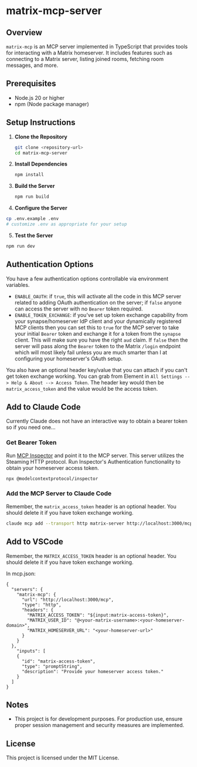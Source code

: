 # matrix-mcp-server

## Overview

`matrix-mcp` is an MCP server implemented in TypeScript that provides tools for interacting with a Matrix homeserver. It includes features such as connecting to a Matrix server, listing joined rooms, fetching room messages, and more.

## Prerequisites

- Node.js 20 or higher
- npm (Node package manager)

## Setup Instructions

1. **Clone the Repository**

   ```bash
   git clone <repository-url>
   cd matrix-mcp-server
   ```

2. **Install Dependencies**

   ```bash
   npm install
   ```

3. **Build the Server**

   ```bash
   npm run build
   ```

4. **Configure the Server**

```bash
cp .env.example .env
# customize .env as appropriate for your setup
```

5. **Test the Server**

```bash
npm run dev
```

## Authentication Options

You have a few authentication options controllable via environment variables.

- `ENABLE_OAUTH`: if `true`, this will activate all the code in this MCP server related to adding OAuth authentication on the server; if `false` anyone can access the server with no `Bearer` token required.
- `ENABLE_TOKEN_EXCHANGE`: if you've set up token exchange capability from your synapse/homeserver IdP client and your dynamically registered MCP clients then you can set this to `true` for the MCP server to take your initial `Bearer` token and exchange it for a token from the `synapse` client. This will make sure you have the right `aud` claim. If `false` then the server will pass along the `Bearer` token to the Matrix `/login` endpoint which will most likely fail unless you are much smarter than I at configuring your homeserver's OAuth setup.

You also have an optional header key/value that you can attach if you can't get token exchange working. You can grab from Element in `All Settings --> Help & About --> Access Token`. The header key would then be `matrix_access_token` and the value would be the access token.

## Add to Claude Code

Currently Claude does not have an interactive way to obtain a bearer token so if you need one...

### Get Bearer Token

Run [MCP Inspector](https://modelcontextprotocol.io/docs/tools/inspector) and point it to the MCP server. This server utilizes the Steaming HTTP protocol. Run Inspector's Authentication functionality to obtain your homeserver access token.

```bash
npx @modelcontextprotocol/inspector
```

### Add the MCP Server to Claude Code

Remember, the `matrix_access_token` header is an optional header. You should delete it if you have token exchange working.

```bash
claude mcp add --transport http matrix-server http://localhost:3000/mcp -H "matrix_user_id:  @user1:matrix.example.com" -H "matrix_homeserver_url: https://localhost:8008" --header "matrix_access_token: ${MATRIX_ACCESS_TOKEN}" --header "Authorization: Bearer ${MATRIX_MCP_TOKEN}"
```

## Add to VSCode

Remember, the `MATRIX_ACCESS_TOKEN` header is an optional header. You should delete it if you have token exchange working.

In mcp.json:

```
{
  "servers": {
    "matrix-mcp": {
      "url": "http://localhost:3000/mcp",
      "type": "http",
      "headers": {
        "MATRIX_ACCESS_TOKEN": "${input:matrix-access-token}",
        "MATRIX_USER_ID": "@<your-matrix-username>:<your-homeserver-domain>",
        "MATRIX_HOMESERVER_URL": "<your-homeserver-url>"
      }
    }
  },
    "inputs": [
    {
      "id": "matrix-access-token",
      "type": "promptString",
      "description": "Provide your homeserver access token."
    }
  ]
}
```

## Notes

- This project is for development purposes. For production use, ensure proper session management and security measures are implemented.

## License

This project is licensed under the MIT License.
